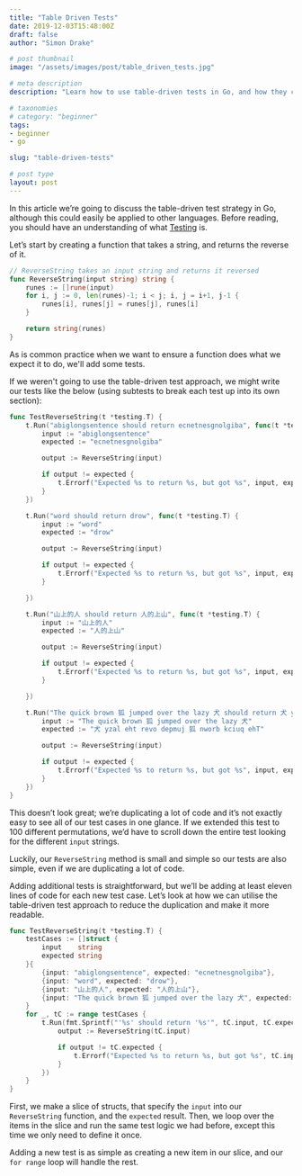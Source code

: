 ```yaml
---
title: "Table Driven Tests"
date: 2019-12-03T15:48:00Z
draft: false
author: "Simon Drake"

# post thumbnail
image: "/assets/images/post/table_driven_tests.jpg"

# meta description
description: "Learn how to use table-driven tests in Go, and how they can reduce duplication and make your tests more readable. "

# taxonomies
# category: "beginner"
tags:
- beginner
- go

slug: "table-driven-tests"

# post type
layout: post
---
```



In this article we’re going to discuss the table-driven test strategy in Go, although this could easily be applied to other languages. Before reading, you should have an understanding of what [Testing](https://www.codetips.co.uk/beginner/what-is-testing/) is.

Let’s start by creating a function that takes a string, and returns the reverse of it.

```go
// ReverseString takes an input string and returns it reversed
func ReverseString(input string) string {
	runes := []rune(input)
	for i, j := 0, len(runes)-1; i < j; i, j = i+1, j-1 {
		runes[i], runes[j] = runes[j], runes[i]
	}

	return string(runes)
}

```

As is common practice when we want to ensure a function does what we expect it to do, we'll add some tests.

If we weren't going to use the table-driven test approach, we might write our tests like the below (using subtests to break each test up into its own section):

```go
func TestReverseString(t *testing.T) {
	t.Run("abiglongsentence should return ecnetnesgnolgiba", func(t *testing.T) {
		input := "abiglongsentence"
		expected := "ecnetnesgnolgiba"

		output := ReverseString(input)

		if output != expected {
			t.Errorf("Expected %s to return %s, but got %s", input, expected, output)
		}
	})

	t.Run("word should return drow", func(t *testing.T) {
		input := "word"
		expected := "drow"

		output := ReverseString(input)

		if output != expected {
			t.Errorf("Expected %s to return %s, but got %s", input, expected, output)
		}

	})

	t.Run("山上的人 should return 人的上山", func(t *testing.T) {
		input := "山上的人"
		expected := "人的上山"

		output := ReverseString(input)

		if output != expected {
			t.Errorf("Expected %s to return %s, but got %s", input, expected, output)
		}

	})

	t.Run("The quick brown 狐 jumped over the lazy 犬 should return 犬 yzal eht revo depmuj 狐 nworb kciuq ehT", func(t *testing.T) {
		input := "The quick brown 狐 jumped over the lazy 犬"
		expected := "犬 yzal eht revo depmuj 狐 nworb kciuq ehT"

		output := ReverseString(input)

		if output != expected {
			t.Errorf("Expected %s to return %s, but got %s", input, expected, output)
		}
	})
}

```

This doesn’t look great; we’re duplicating a lot of code and it’s not exactly easy to see all of our test cases in one glance. If we extended this test to 100 different permutations, we’d have to scroll down the entire test looking for the different `input` strings.

Luckily, our `ReverseString` method is small and simple so our tests are also simple, even if we are duplicating a lot of code.

Adding additional tests is straightforward, but we’ll be adding at least eleven lines of code for each new test case. Let’s look at how we can utilise the table-driven test approach to reduce the duplication and make it more readable.

```go
func TestReverseString(t *testing.T) {
	testCases := []struct {
		input    string
		expected string
	}{
		{input: "abiglongsentence", expected: "ecnetnesgnolgiba"},
		{input: "word", expected: "drow"},
		{input: "山上的人", expected: "人的上山"},
		{input: "The quick brown 狐 jumped over the lazy 犬", expected: "犬 yzal eht revo depmuj 狐 nworb kciuq ehT"},
	}
	for _, tC := range testCases {
		t.Run(fmt.Sprintf("'%s' should return '%s'", tC.input, tC.expected), func(t *testing.T) {
			output := ReverseString(tC.input)

			if output != tC.expected {
				t.Errorf("Expected %s to return %s, but got %s", tC.input, tC.expected, output)
			}
		})
	}
}

```

First, we make a slice of structs, that specify the `input` into our `ReverseString` function, and the `expected` result. Then, we loop over the items in the slice and run the same test logic we had before, except this time we only need to define it once.

Adding a new test is as simple as creating a new item in our slice, and our `for range` loop will handle the rest.

